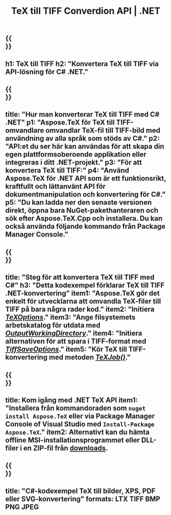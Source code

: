 ﻿---
translation: true
template: /_templates/_conversion-child-net.md
title: TeX till TIFF Converdion API | .NET
description: TeX till TIFF konvertering funktionalitet. Integrera detta lokala .NET-bibliotek i ditt projekt eller använd plattformsoberoende applikationer för att konvertera TeX till TIFF.
keywords: tex till tiff api net, tex2tiff integrera c#
url: /net/conversion/tex-to-tiff/
family: tex
platformtag: net
feature: conversion
informat: TEX
outformat: TIFF
otherformats: BMP PNG JPEG PDF SVG XPS
---


{{<section banner>}}
---
h1: TeX till TIFF
h2: "Konvertera TeX till TIFF via API-lösning för C# .NET."
---

{{<section overview>}}
---
title: "Hur man konverterar TeX till TIFF med C# .NET"
p1: "Aspose.TeX för TeX till TIFF-omvandlare omvandlar TeX-fil till TIFF-bild med användning av alla språk som stöds av C#."
p2: "API:et du ser här kan användas för att skapa din egen plattformsoberoende applikation eller integreras i ditt .NET-projekt."
p3: "För att konvertera TeX till TIFF:"
p4: "Använd Aspose.TeX för .NET API som är ett funktionsrikt, kraftfullt och lättanvänt API för dokumentmanipulation och konvertering för C#."
p5: "Du kan ladda ner den senaste versionen direkt, öppna bara NuGet-pakethanteraren och sök efter Aspose.TeX.Cpp och installera. Du kan också använda följande kommando från Package Manager Console."
---

{{<section feature1>}}
---
title: "Steg för att konvertera TeX till TIFF med C#"
h3: "Detta kodexempel förklarar TeX till TIFF .NET-konvertering"
item1: "Aspose.TeX gör det enkelt för utvecklarna att omvandla TeX-filer till TIFF på bara några rader kod."
item2: "Initiera [*TeXOptions*](https://reference.aspose.com/tex/net/aspose.tex/texoptions/)."
item3: "Ange filsystemets arbetskatalog för utdata med [*OutputWorkingDirectory*](https://reference.aspose.com/tex/net/aspose.tex/texoptions/outputworkingdirectory/)."
item4: "Initiera alternativen för att spara i TIFF-format med [*TiffSaveOptions*](https://reference.aspose.com/tex/net/aspose.tex.presentation.image/tiffsaveoptions/)."
item5: "Kör TeX till TIFF-konvertering med metoden [*TeXJob()*](https://reference.aspose.com/tex/net/aspose.tex/texjob/)."
---

{{<section feature2>}}
---
title: Kom igång med .NET TeX API
item1: "Installera från kommandoraden som ```nuget install Aspose.TeX``` eller via Package Manager Console of Visual Studio med ```Install-Package Aspose.TeX```."
item2: Alternativt kan du hämta offline MSI-installationsprogrammet eller DLL-filer i en ZIP-fil från [downloads](https://downloads.aspose.com/tex/net).
---

{{<section widget>}}
---
title: "C#-kodexempel TeX till bilder, XPS, PDF eller SVG-konvertering"
formats: LTX TIFF BMP PNG JPEG
---